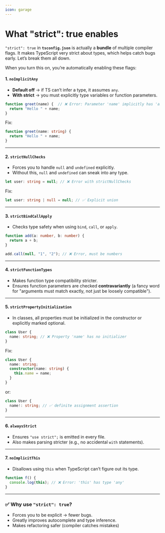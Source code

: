 ```yaml
---
icon: garage
---
```


# What "strict": true enables

&#x20;`"strict": true` in **`tsconfig.json`** is actually a **bundle** of multiple compiler flags. It makes TypeScript very strict about types, which helps catch bugs early. Let’s break them all down.

When you turn this on, you’re automatically enabling these flags:

#### 1. **`noImplicitAny`**

* **Default off** → if TS can’t infer a type, it assumes `any`.
* **With strict** → you must explicitly type variables or function parameters.

```ts
function greet(name) {  // ❌ Error: Parameter 'name' implicitly has 'any'
  return "Hello " + name;
}
```

Fix:

```ts
function greet(name: string) {
  return "Hello " + name;
}
```

***

#### 2. **`strictNullChecks`**

* Forces you to handle `null` and `undefined` explicitly.
* Without this, `null` and `undefined` can sneak into any type.

```ts
let user: string = null; // ❌ Error with strictNullChecks
```

Fix:

```ts
let user: string | null = null; // ✅ Explicit union
```

***

#### 3. **`strictBindCallApply`**

* Checks type safety when using `bind`, `call`, or `apply`.

```ts
function add(a: number, b: number) {
  return a + b;
}

add.call(null, "1", "2"); // ❌ Error, must be numbers
```

***

#### 4. **`strictFunctionTypes`**

* Makes function type compatibility stricter.
* Ensures function parameters are checked **contravariantly** (a fancy word for "arguments must match exactly, not just be loosely compatible").

***

#### 5. **`strictPropertyInitialization`**

* In classes, all properties must be initialized in the constructor or explicitly marked optional.

```ts
class User {
  name: string; // ❌ Property 'name' has no initializer
}
```

Fix:

```ts
class User {
  name: string;
  constructor(name: string) {
    this.name = name;
  }
}
```

or:

```ts
class User {
  name!: string; // ✅ definite assignment assertion
}
```

***

#### 6. **`alwaysStrict`**

* Ensures `"use strict";` is emitted in every file.
* Also makes parsing stricter (e.g., no accidental `with` statements).

***

#### 7. **`noImplicitThis`**

* Disallows using `this` when TypeScript can’t figure out its type.

```ts
function f() {
  console.log(this); // ❌ Error: 'this' has type 'any'
}
```

***

### ✅ Why use `"strict": true`?

* Forces you to be explicit → fewer bugs.
* Greatly improves autocomplete and type inference.
* Makes refactoring safer (compiler catches mistakes)

